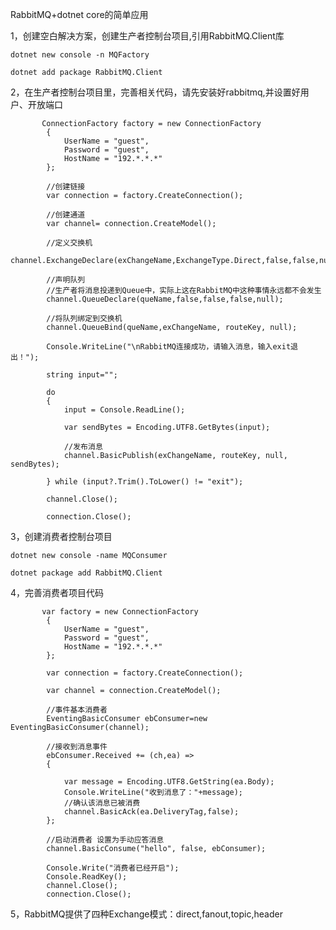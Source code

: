 
RabbitMQ+dotnet core的简单应用

1，创建空白解决方案，创建生产者控制台项目,引用RabbitMQ.Client库

    dotnet new console -n MQFactory
    
    dotnet add package RabbitMQ.Client
    
2，在生产者控制台项目里，完善相关代码，请先安装好rabbitmq,并设置好用户、开放端口

           ConnectionFactory factory = new ConnectionFactory
            {
                UserName = "guest",
                Password = "guest",
                HostName = "192.*.*.*"
            };
            
            //创建链接
            var connection = factory.CreateConnection();
            
            //创建通道
            var channel= connection.CreateModel();
            
            //定义交换机
            channel.ExchangeDeclare(exChangeName,ExchangeType.Direct,false,false,null);
            
            //声明队列
            //生产者将消息投递到Queue中，实际上这在RabbitMQ中这种事情永远都不会发生
            channel.QueueDeclare(queName,false,false,false,null);
            
            //将队列绑定到交换机
            channel.QueueBind(queName,exChangeName, routeKey, null);
            
            Console.WriteLine("\nRabbitMQ连接成功，请输入消息，输入exit退出！");
            
            string input="";
            
            do
            {
                input = Console.ReadLine();
                
                var sendBytes = Encoding.UTF8.GetBytes(input);
                
                //发布消息
                channel.BasicPublish(exChangeName, routeKey, null, sendBytes);
                
            } while (input?.Trim().ToLower() != "exit");

            channel.Close();
            
            connection.Close();
        
        
3，创建消费者控制台项目

    dotnet new console -name MQConsumer
    
    dotnet package add RabbitMQ.Client
    
4，完善消费者项目代码

           var factory = new ConnectionFactory
            {
                UserName = "guest",
                Password = "guest",
                HostName = "192.*.*.*"
            };

            var connection = factory.CreateConnection();

            var channel = connection.CreateModel();
            
            //事件基本消费者
            EventingBasicConsumer ebConsumer=new EventingBasicConsumer(channel);
            
            //接收到消息事件
            ebConsumer.Received += (ch,ea) =>
            {

                var message = Encoding.UTF8.GetString(ea.Body);
                Console.WriteLine("收到消息了："+message);
                //确认该消息已被消费
                channel.BasicAck(ea.DeliveryTag,false);
            };
            
            //启动消费者 设置为手动应答消息
            channel.BasicConsume("hello", false, ebConsumer);
            
            Console.Write("消费者已经开启");
            Console.ReadKey();
            channel.Close();
            connection.Close();
            
5，RabbitMQ提供了四种Exchange模式：direct,fanout,topic,header 